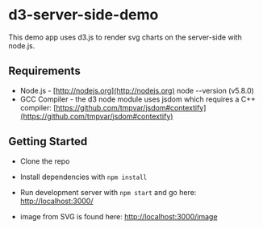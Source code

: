 # d3-server-side-demo

This demo app uses d3.js to render svg charts on the server-side with node.js.


## Requirements

* Node.js - [http://nodejs.org](http://nodejs.org) node --version (v5.8.0)
* GCC Compiler - the d3 node module uses jsdom which requires a C++ compiler:
[https://github.com/tmpvar/jsdom#contextify](https://github.com/tmpvar/jsdom#contextify)


## Getting Started

* Clone the repo
* Install dependencies with `npm install`
* Run development server with `npm start` and go here:
[http://localhost:3000/](http://localhost:3000/)

* image from SVG is found here:
[http://localhost:3000/image](http://localhost:3000/image)
